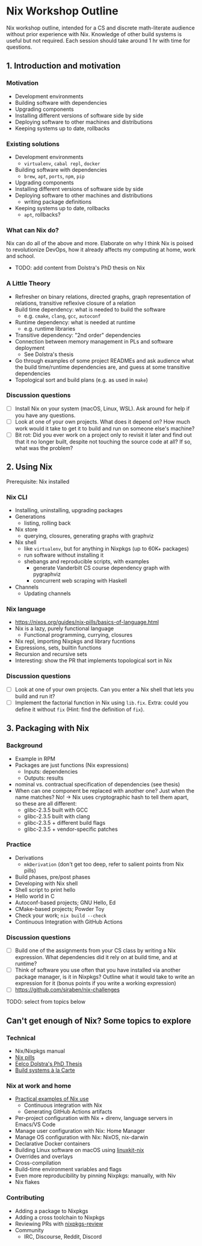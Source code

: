 # Nix Workshop Outline
Nix workshop outline, intended for a CS and discrete math-literate
audience without prior experience with Nix.  Knowledge of other build
systems is useful but not required.  Each session should take around 1
hr with time for questions.

## 1. Introduction and motivation
### Motivation
- Development environments
- Building software with dependencies
- Upgrading components
- Installing different versions of software side by side
- Deploying software to other machines and distributions
- Keeping systems up to date, rollbacks
### Existing solutions
- Development environments
  - `virtualenv`, `cabal repl`, `docker`
- Building software with dependencies
  - `brew`, `apt`, `ports`, `npm`, `pip`
- Upgrading components
- Installing different versions of software side by side
- Deploying software to other machines and distributions
  - writing package definitions
- Keeping systems up to date, rollbacks
  - `apt`, rollbacks?

### What can Nix do?
Nix can do all of the above and more.  Elaborate on why I think Nix is
poised to revolutionize DevOps, how it already affects my computing at
home, work and school.

- TODO: add content from Dolstra's PhD thesis on Nix
### A Little Theory
- Refresher on binary relations, directed graphs, graph representation
  of relations, transitive reflexive closure of a relation
- Build time dependency: what is needed to build the software
  - e.g. `cmake`, `clang`, `gcc`, `autoconf`
- Runtime dependency: what is needed at runtime 
  - e.g. runtime libraries
- Transitive dependency: "2nd order" dependencies
- Connection between memory management in PLs and software deployment
  - See Dolstra's thesis
- Go through examples of some project READMEs and ask audience what
  the build time/runtime dependencies are, and guess at some
  transitive dependencies
- Topological sort and build plans (e.g. as used in `make`)
### Discussion questions
- [ ] Install Nix on your system (macOS, Linux, WSL).  Ask around for
      help if you have any questions.
- [ ] Look at one of your own projects.  What does it depend on?  How
      much work would it take to get it to build and run on someone
      else's machine?
- [ ] Bit rot: Did you ever work on a project only to revisit it later
      and find out that it no longer built, despite not touching the
      source code at all?  If so, what was the problem?

## 2. Using Nix
Prerequisite: Nix installed

### Nix CLI
- Installing, uninstalling, upgrading packages
- Generations
  - listing, rolling back
- Nix store
  - querying, closures, generating graphs with graphviz
- Nix shell
  - like `virtualenv`, but for anything in Nixpkgs (up to 60K+
    packages)
  - run software without installing it
  - shebangs and reproducible scripts, with examples
    - generate Vanderbilt CS course dependency graph with pygraphviz
    - concurrent web scraping with Haskell
- Channels
  - Updating channels
### Nix language
- https://nixos.org/guides/nix-pills/basics-of-language.html
- Nix is a lazy, purely functional language
  - Functional programming, currying, closures
- Nix repl, importing Nixpkgs and library fucntions
- Expressions, sets, builtin functions
- Recursion and recursive sets
- Interesting: show the PR that implements topological sort in Nix
### Discussion questions
- [ ] Look at one of your own projects. Can you enter a Nix shell that
      lets you build and run it?
- [ ] Implement the factorial function in Nix using `lib.fix`.  Extra:
      could you define it without `fix` (Hint: find the definition of
      `fix`).

## 3. Packaging with Nix
### Background
- Example in RPM
- Packages are just functions (Nix expressions)
  - Inputs: dependencies
  - Outputs: results
- nominal vs. contractual specification of dependencies (see thesis)
- When can one component be replaced with another one?  Just when the
  name matches?  No! -> Nix uses cryptographic hash to tell them
  apart, so these are all different:
  - glibc-2.3.5 built with GCC
  - glibc-2.3.5 built with clang
  - glibc-2.3.5 + different build flags
  - glibc-2.3.5 + vendor-specific patches
### Practice
- Derivations
  - `mkDerivation` (don't get too deep, refer to salient points from
    Nix pills)
- Build phases, pre/post phases
- Developing with Nix shell
- Shell script to print hello
- Hello world in C
- Autoconf-based projects; GNU Hello, Ed
- CMake-based projects; Powder Toy
- Check your work; `nix build --check`
- Continuous Integration with GitHub Actions
### Discussion questions
- [ ] Build one of the assignments from your CS class by writing a Nix
      expression.  What dependencies did it rely on at build time, and
      at runtime?
- [ ] Think of software you use often that you have installed via
      another package manager, is it in Nixpkgs?  Outline what it
      would take to write an expression for it (bonus points if you
      write a working expression)
- [ ] https://github.com/siraben/nix-challenges

TODO: select from topics below
## Can't get enough of Nix?  Some topics to explore
### Technical
- Nix/Nixpkgs manual
- [Nix pills](https://nixos.org/guides/nix-pills/)
- [Eelco Dolstra's PhD Thesis](https://edolstra.github.io/pubs/phd-thesis.pdf)
- [Build systems à la
  Carte](https://dl.acm.org/doi/pdf/10.1145/3236774)

### Nix at work and home
- [Practical examples of Nix use](https://nix.dev)
  - Continuous integration with Nix
  - Generating GitHub Actions artifacts
- Per-project configuration with Nix + direnv, language servers in
  Emacs/VS Code
- Manage user configuration with Nix: Home Manager
- Manage OS configuration with Nix: NixOS, nix-darwin
- Declarative Docker containers
- Building Linux software on macOS using
  [linuxkit-nix](https://github.com/nix-community/linuxkit-nix)
- Overrides and overlays
- Cross-compilation
- Build-time environment variables and flags
- Even more reproducibility by pinning Nixpkgs: manually, with Niv
- Nix flakes

### Contributing
- Adding a package to Nixpkgs
- Adding a cross toolchain to Nixpkgs
- Reviewing PRs with
  [nixpkgs-review](https://github.com/Mic92/nixpkgs-review)
- Community
  - IRC, Discourse, Reddit, Discord
